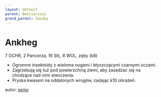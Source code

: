 ```yaml
---
layout: default
parent: Bestiariusz
grand_parent: Zasoby
---
```


# Ankheg

7 OCHR, 2 Pancerza, 16 SIŁ, 8 WOL, zęby (k8)

- Ogromne insektoidy z wieloma nogami i błyszczącymi czarnymi oczami.
- Zagrzebują się tuż pod powierzchnią ziemi, aby zasadzać się na chodzące nad nimi stworzenia.  
- Pryska kwasem na oddalonych wrogów, zadając k10 obrażeń.  

autor: [xenio](https://xenioinabottle.blogspot.com)